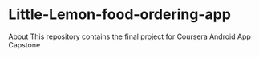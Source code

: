 # Little-Lemon-food-ordering-app
About This repository contains the final project for Coursera Android App Capstone 
